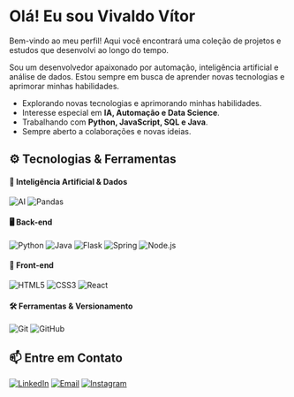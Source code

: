 # Olá! Eu sou Vivaldo Vítor
Bem-vindo ao meu perfil! Aqui você encontrará uma coleção de projetos e estudos que desenvolvi ao longo do tempo.

Sou um desenvolvedor apaixonado por automação, inteligência artificial e análise de dados. Estou sempre em busca de aprender novas tecnologias e aprimorar minhas habilidades.

- Explorando novas tecnologias e aprimorando minhas habilidades.
- Interesse especial em **IA, Automação e Data Science**.
- Trabalhando com **Python, JavaScript, SQL e Java**.
- Sempre aberto a colaborações e novas ideias.


## ⚙️ Tecnologias & Ferramentas  

#### 🧠 Inteligência Artificial & Dados
![AI](https://img.shields.io/badge/-IA-05122A?style=flat&logo=openai)
![Pandas](https://img.shields.io/badge/-Pandas-05122A?style=flat&logo=pandas)

#### 🖥️ Back-end

![Python](https://img.shields.io/badge/-Python-05122A?style=flat&logo=python)
![Java](https://img.shields.io/badge/-Java-05122A?style=flat&logo=openjdk)
![Flask](https://img.shields.io/badge/-Flask-05122A?style=flat&logo=flask)
![Spring](https://img.shields.io/badge/-Spring-05122A?style=flat&logo=spring)
![Node.js](https://img.shields.io/badge/-Node.js-05122A?style=flat&logo=nodedotjs)

#### 🎨 Front-end
![HTML5](https://img.shields.io/badge/-HTML5-05122A?style=flat&logo=html5)
![CSS3](https://img.shields.io/badge/-CSS3-05122A?style=flat&logo=css3)
![React](https://img.shields.io/badge/-React-05122A?style=flat&logo=react)


#### 🛠️ Ferramentas & Versionamento

![Git](https://img.shields.io/badge/-Git-05122A?style=flat&logo=git)
![GitHub](https://img.shields.io/badge/-GitHub-05122A?style=flat&logo=github)



## 📫 Entre em Contato

[![LinkedIn](https://img.shields.io/badge/LinkedIn-blue?style=flat-square&logo=linkedin&logoColor=white)](https://www.linkedin.com/in/vivaldovitor/)
[![Email](https://img.shields.io/badge/Email-D14836?style=flat-square&logo=gmail&logoColor=white)](mailto:vivavitor101@gmail.com)
[![Instagram](https://img.shields.io/badge/Instagram-E4405F?style=flat-square&logo=instagram&logoColor=white)](https://www.instagram.com/vivaldo_vitor/)
